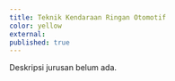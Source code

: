 ```yaml
---
title: Teknik Kendaraan Ringan Otomotif
color: yellow
external:
published: true
---
```

Deskripsi jurusan belum ada.
